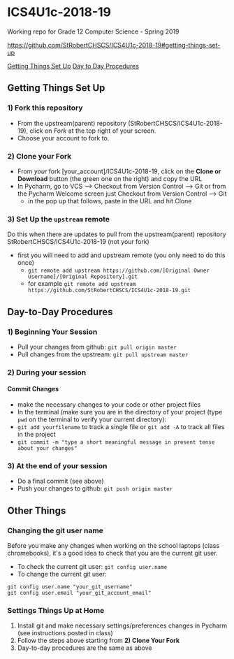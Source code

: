 # ICS4U1c-2018-19
Working repo for Grade 12 Computer Science - Spring 2019

https://github.com/StRobertCHSCS/ICS4U1c-2018-19#getting-things-set-up

[Getting Things Set Up](https://github.com/StRobertCHSCS/ICS4U1c-2018-19#getting-things-set-up)
[Day to Day Procedures](https://github.com/StRobertCHSCS/ICS4U1c-2018-19#day-to-day-procedures)


## Getting Things Set Up

### 1) Fork this repository
* From the upstream(parent) repository (StRobertCHSCS/ICS4U1c-2018-19), click on *Fork* at the top right of your screen.
* Choose your account to fork to.

### 2) Clone your Fork
* From *your* fork [your_account]/ICS4U1c-2018-19, click on the **Clone or Download** button (the green one on the right) and copy the URL
* In Pycharm, go to VCS --> Checkout from Version Control --> Git or from the Pycharm Welcome screen just Checkout from Version Control --> Git
    * in the pop up that follows, paste in the URL and hit Clone
    
### 3) Set Up the `upstream` remote
Do this when there are updates to pull from the upstream(parent) repository StRobertCHSCS/ICS4U1c-2018-19 (not your fork)
* first you will need to add and upstream remote (you only need to do this once)
    * `git remote add upstream https://github.com/[Original Owner Username]/[Original Repository].git`
    * for example `git remote add upstream https://github.com/StRobertCHSCS/ICS4U1c-2018-19.git`

## Day-to-Day Procedures

### 1) Beginning Your Session

* Pull your changes from github: `git pull origin master`
* Pull changes from the upstream: `git pull upstream master`

### 2) During your session
#### Commit Changes
* make the necessary changes to your code or other project files
* In the terminal (make sure you are in the directory of your project (type `pwd` on the terminal to verify your current directory):
* `git add yourfilename` to track a single file or `git add -A` to track all files in the project
* `git commit -m "type a short meaningful message in present tense about your changes"`


### 3) At the end of your session
* Do a final commit (see above)
* Push your changes to github: `git push origin master`



## Other Things
### Changing the git user name
Before you make any changes when working on the school laptops (class chromebooks),  it's a good idea to check that you are the current git user.
* To check the current git user: `git config user.name`
* To change the current git user:
```text
git config user.name "your_git_username"
git config user.email "your_git_account_email"

```

### Settings Things Up at Home
1) Install git and make necessary settings/preferences changes in Pycharm (see instructions posted in class)
2) Follow the steps above starting from **2) Clone Your Fork**
3) Day-to-day procedures are the same as above

